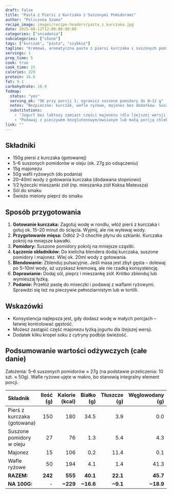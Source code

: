 ```yaml
---
draft: false
title: "Pasta z Piersi z Kurczaka z Suszonymi Pomidorami"
author: "Policzona Szama"
recipe_image: images/recipe-headers/pasta_z_kurczaka.jpg
date: 2025-08-12T12:00:00-00:00
categories: ["sniadania"]
subcategories: ["słone"]
tags: ["kurczak", "pasta", "szybkie"]
tagline: "Kremowa, aromatyczna pasta z piersi kurczaka i suszonych pomidorów – idealna na kanapki lub wafle ryżowe."
servings: 1
prep_time: 5
cook: true
cook_time: 25
calories: 229
protein: 16.6
fat: 9.1
carbohydrate: 18.9
fodmap:
  status: "yes"
  serving_ok: "OK przy porcji 1; ogranicz suszone pomidory do 8–12 g"
  notes: "Bezpieczne: kurczak, wafle ryżowe, majonez bez dodatków. Suszone pomidory tylko w małej porcji; przyprawy bez cebuli/czosnku."
  substitutions:
    - "Jogurt bez laktozy zamiast części majonezu (dla lżejszej wersji)."
    - "Podawaj z pieczywem bezglutenowym/owsianym lub małą porcją chleba orkiszowego na zakwasie."
link: ""
---
```


## Składniki
* 150g piersi z kurczaka (gotowanej)
* 5–6 suszonych pomidorów w oleju (ok. 27g po odsączeniu)
* 15g majonezu
* 50g wafli ryżowych (do podania)
* 20–40ml wody z gotowania kurczaka (dodawana stopniowo)
* 1/2 łyżeczki mieszanki ziół (np. mieszanka ziół Koksa Mateusza)
* Sól do smaku
* Świeżo mielony pieprz do smaku

## Sposób przygotowania
1. **Gotowanie kurczaka:** Zagotuj wodę w rondlu, włóż pierś z kurczaka i gotuj ok. 15–20 minut do ścięcia. Wyjmij, ale nie wylewaj wody.
2. **Przygotowanie mięsa:** Odłóż 2–3 chochle płynu do szklanki. Kurczaka pokrój na mniejsze kawałki.
3. **Pomidory:** Suszone pomidory pokrój na mniejsze cząstki.
4. **Łączenie składników:** Do kielicha blendera dodaj kurczaka, suszone pomidory i majonez. Wlej ok. 20ml wody z gotowania.
5. **Blendowanie:** Zblenduj pulsacyjnie. Jeśli masa jest zbyt gęsta – dolewaj po 5–10ml wody, aż uzyskasz kremową, ale nie rzadką konsystencję.
6. **Doprawianie:** Dodaj sól, pieprz i mieszankę ziół. Krótko zblenduj lub wymieszaj łyżką.
7. **Podanie:** Przełóż pastę do miseczki i podawaj z waflami ryżowymi. Sprawdzi się też na pieczywie pełnoziarnistym lub w tortilli.

## Wskazówki
* Konsystencja najlepsza jest, gdy dodasz wodę w małych porcjach – łatwiej kontrolować gęstość.
* Możesz zastąpić część majonezu łyżką jogurtu dla lżejszej wersji.
* Dodatek kilku kropel soku z cytryny podbije świeżość.

## Podsumowanie wartości odżywczych (całe danie)

Założenia: 5–6 suszonych pomidorów ≈ 27g (na podstawie przeliczenia: 10 szt. ≈ 50g). Wafle ryżowe ujęte w makro, bo stanowią integralny element porcji.

| Składnik | Ilość (g) | Kalorie (kcal) | Białko (g) | Tłuszcze (g) | Węglowodany (g) |
| :--- | ---: | ---: | ---: | ---: | ---: |
| Pierś z kurczaka (gotowana) | 150 | 180 | 34.5 | 3.9 | 0.0 |
| Suszone pomidory w oleju | 27 | 76 | 1.3 | 5.4 | 4.3 |
| Majonez | 15 | 106 | 0.2 | 11.4 | 0.1 |
| Wafle ryżowe | 50 | 194 | 4.1 | 1.4 | 41.3 |
| **RAZEM:** | **242** | **555** | **40.1** | **22.1** | **45.7** |
| **NA 100G:** | - | **~229** | **~16.6** | **~9.1** | **~18.9** |
